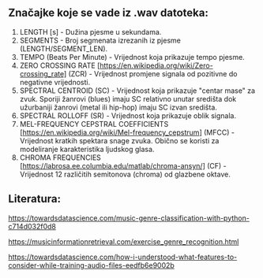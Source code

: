 Značajke koje se vade iz .wav datoteka:
----------------------------------------------
1. LENGTH [s] - Dužina pjesme u sekundama.
2. SEGMENTS - Broj segmenata izrezanih iz pjesme (LENGTH/SEGMENT_LEN).
2. TEMPO (Beats Per Minute) - Vrijednost koja prikazuje tempo pjesme.
3. ZERO CROSSING RATE [https://en.wikipedia.org/wiki/Zero-crossing_rate] (ZCR) - Vrijednost promjene signala od pozitivne do negativne vrijednosti.
4. SPECTRAL CENTROID (SC) - Vrijednost koja prikazuje "centar mase" za zvuk. Sporiji žanrovi (blues) imaju SC relativno unutar središta dok užurbaniji žanrovi (metal ili hip-hop) imaju SC izvan središta. 
5. SPECTRAL ROLLOFF (SR) - Vrijednost koja prikazuje oblik signala.
6. MEL-FREQUENCY CEPSTRAL COEFFICIENTS [https://en.wikipedia.org/wiki/Mel-frequency_cepstrum] (MFCC) - Vrijednost kratkih spektara snage zvuka. Obično se koristi za modeliranje karakteristika ljudskog glasa.
7. CHROMA FREQUENCIES [https://labrosa.ee.columbia.edu/matlab/chroma-ansyn/] (CF) - Vrijednost 12 različitih semitonova (chroma) od glazbene oktave.


Literatura:
----------------------------------------------
https://towardsdatascience.com/music-genre-classification-with-python-c714d032f0d8

https://musicinformationretrieval.com/exercise_genre_recognition.html

https://towardsdatascience.com/how-i-understood-what-features-to-consider-while-training-audio-files-eedfb6e9002b